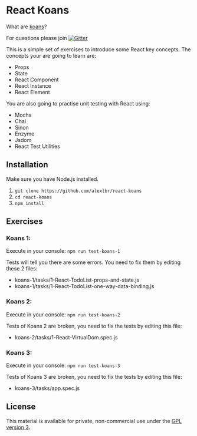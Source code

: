 # React Koans

What are [koans](http://alexlobera.com/koans-javascript-and-react/)?

For questions please join [![Gitter](https://badges.gitter.im/hackages/hackjam-react.svg)](https://gitter.im/alexlbr/react-koans?utm_source=badge&utm_medium=badge&utm_campaign=pr-badge)

This is a simple set of exercises to introduce some React key concepts. The concepts your are going to learn are:
  - Props
  - State
  - React Component
  - React Instance
  - React Element

You are also going to practise unit testing with React using:
  - Mocha
  - Chai
  - Sinon
  - Enzyme
  - Jsdom
  - React Test Utilities

## Installation

Make sure you have Node.js installed.

  1. `git clone https://github.com/alexlbr/react-koans`
  2. `cd react-koans`
  3. `npm install`

##  Exercises

### Koans 1:

Execute in your console: `npm run test-koans-1`

Tests will tell you there are some errors. You need to fix them by editing these 2 files:
 - koans-1/tasks/1-React-TodoList-props-and-state.js
 - koans-1/tasks/1-React-TodoList-one-way-data-binding.js

### Koans 2:

Execute in your console: `npm run test-koans-2`

Tests of Koans 2 are broken, you need to fix the tests by editing this file:
 - koans-2/tasks/1-React-VirtualDom.spec.js

### Koans 3:

Execute in your console: `npm run test-koans-3`

Tests of Koans 3 are broken, you need to fix the tests by editing this file:
 - koans-3/tasks/app.spec.js

## License

This material is available for private, non-commercial use under the [GPL version 3](http://www.gnu.org/licenses/gpl-3.0-standalone.html).
